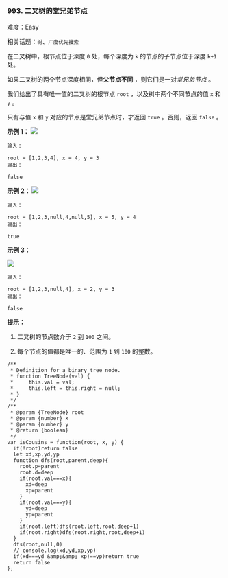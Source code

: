 ### 993. 二叉树的堂兄弟节点

难度：Easy

相关话题：`树`、`广度优先搜索`

在二叉树中，根节点位于深度  `0`  处，每个深度为  `k`  的节点的子节点位于深度  `k+1`  处。



如果二叉树的两个节点深度相同，但**父节点不同** ，则它们是一对*堂兄弟节点* 。



我们给出了具有唯一值的二叉树的根节点  `root` ，以及树中两个不同节点的值  `x`  和  `y` 。



只有与值  `x`  和  `y`  对应的节点是堂兄弟节点时，才返回  `true` 。否则，返回  `false` 。







**示例 1：
![](https://assets.leetcode-cn.com/aliyun-lc-upload/uploads/2019/02/16/q1248-01.png)** 





```
输入：

root = [1,2,3,4], x = 4, y = 3
输出：

false

```


**示例 2：
![](https://assets.leetcode-cn.com/aliyun-lc-upload/uploads/2019/02/16/q1248-02.png)** 





```
输入：

root = [1,2,3,null,4,null,5], x = 5, y = 4
输出：

true

```


**示例 3：** 



**![](https://assets.leetcode-cn.com/aliyun-lc-upload/uploads/2019/02/16/q1248-03.png)** 





```
输入：

root = [1,2,3,null,4], x = 2, y = 3
输出：

false
```






**提示：** 




1. 二叉树的节点数介于 `2`  到 `100` 之间。

2. 每个节点的值都是唯一的、范围为 `1`  到 `100` 的整数。










```
/**
 * Definition for a binary tree node.
 * function TreeNode(val) {
 *     this.val = val;
 *     this.left = this.right = null;
 * }
 */
/**
 * @param {TreeNode} root
 * @param {number} x
 * @param {number} y
 * @return {boolean}
 */
var isCousins = function(root, x, y) {
  if(!root)return false
  let xd,xp,yd,yp
  function dfs(root,parent,deep){
    root.p=parent
    root.d=deep
    if(root.val===x){
      xd=deep
      xp=parent
    }
    if(root.val===y){
      yd=deep
      yp=parent
    }
    if(root.left)dfs(root.left,root,deep+1)
    if(root.right)dfs(root.right,root,deep+1)
  }
  dfs(root,null,0)
  // console.log(xd,yd,xp,yp)
  if(xd===yd &amp;&amp; xp!==yp)return true
  return false
};



```

